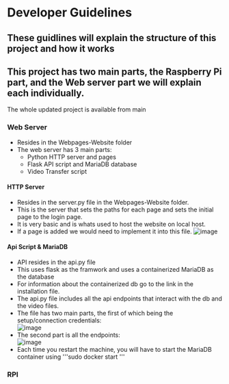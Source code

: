 # Developer Guidelines
## These guidlines will explain the structure of this project and how it works  
  
## This project has two main parts, the Raspberry Pi part, and the Web server part we will explain each individually.   
The whole updated project is available from main

### Web Server
 - Resides in the Webpages-Website folder
 - The web server has 3 main parts:
   - Python HTTP server and pages
   - Flask API script and MariaDB database
   - Video Transfer script
  
#### HTTP Server
 - Resides in the server.py file in the Webpages-Website folder. 
 - This is the server that sets the paths for each page and sets the initial page to the login page.
 - It is very basic and is whats used to host the website on local host.
 - If a page is added we would need to implement it into this file.
   ![image](https://github.com/CSCD488-Winter2024/project-description-user-stories-and-glossary-construction-camera/assets/124394194/38915928-d790-439d-89ee-853b52ab95b8)


#### Api Script & MariaDB
 - API resides in the api.py file
 - This uses flask as the framwork and uses a containerized MariaDB as the database
 - For information about the containerized db go to the link in the installation file.
 - The api.py file includes all the api endpoints that interact with the db and the video files.
 - The file has two main parts, the first of which being the setup/connection credentials:  
   ![image](https://github.com/CSCD488-Winter2024/project-description-user-stories-and-glossary-construction-camera/assets/124394194/0210ae70-bb7c-47a8-a291-6d715de8d973)
 - The second part is all the endpoints:  
   ![image](https://github.com/CSCD488-Winter2024/project-description-user-stories-and-glossary-construction-camera/assets/124394194/e65b8530-79ae-4527-9732-6aa48058ec9b)
 - Each time you restart the machine, you will have to start the MariaDB container using '''sudo docker start <containerID>'''



### RPI
